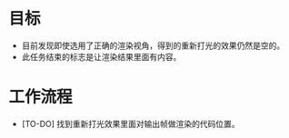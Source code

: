 # 目标
- 目前发现即使选用了正确的渲染视角，得到的重新打光的效果仍然是空的。
- 此任务结束的标志是让渲染结果里面有内容。

# 工作流程
- [TO-DO] 找到重新打光效果里面对输出帧做渲染的代码位置。